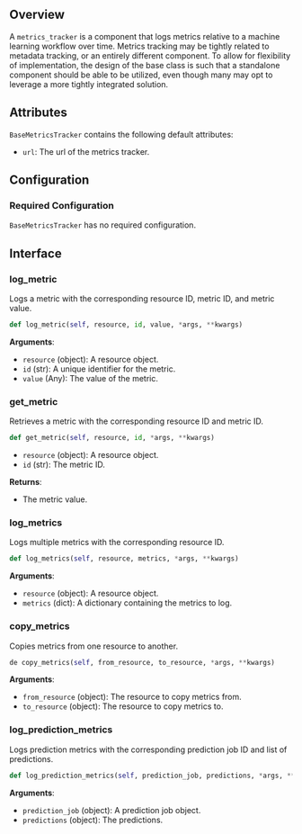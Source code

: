## Overview

A `metrics_tracker` is a component that logs metrics relative to a machine learning workflow over time. Metrics tracking may be tightly related to metadata tracking, or an entirely different component. To allow for flexibility of implementation, the design of the base class is such that a standalone component should be able to be utilized, even though many may opt to leverage a more tightly integrated solution.


## Attributes

`BaseMetricsTracker` contains the following default attributes: 

- `url`: The url of the metrics tracker. 

## Configuration

### Required Configuration 

`BaseMetricsTracker` has no required configuration.

## Interface 


### log_metric
Logs a metric with the corresponding resource ID, metric ID, and metric value.

```python 
def log_metric(self, resource, id, value, *args, **kwargs)
```

**Arguments**: 

- `resource` (object): A resource object.
- `id` (str): A unique identifier for the metric.
- `value` (Any): The value of the metric.


### get_metric
Retrieves a metric with the corresponding resource ID and metric ID.

```python 
def get_metric(self, resource, id, *args, **kwargs)
```

- `resource` (object): A resource object.
- `id` (str): The metric ID.

**Returns**: 

- The metric value. 

### log_metrics 
Logs multiple metrics with the corresponding resource ID.

```python 
def log_metrics(self, resource, metrics, *args, **kwargs)
```


**Arguments**: 

- `resource` (object): A resource object.
- `metrics` (dict): A dictionary containing the metrics to log. 

### copy_metrics 
Copies metrics from one resource to another.

```python
de copy_metrics(self, from_resource, to_resource, *args, **kwargs)
```

**Arguments**: 

- `from_resource` (object): The resource to copy metrics from.
- `to_resource` (object): The resource to copy metrics to.

### log_prediction_metrics 
Logs prediction metrics with the corresponding prediction job ID and list of predictions.

```python
def log_prediction_metrics(self, prediction_job, predictions, *args, **kwargs)
```

**Arguments**: 

- `prediction_job` (object): A prediction job object.
- `predictions` (object): The predictions. 
